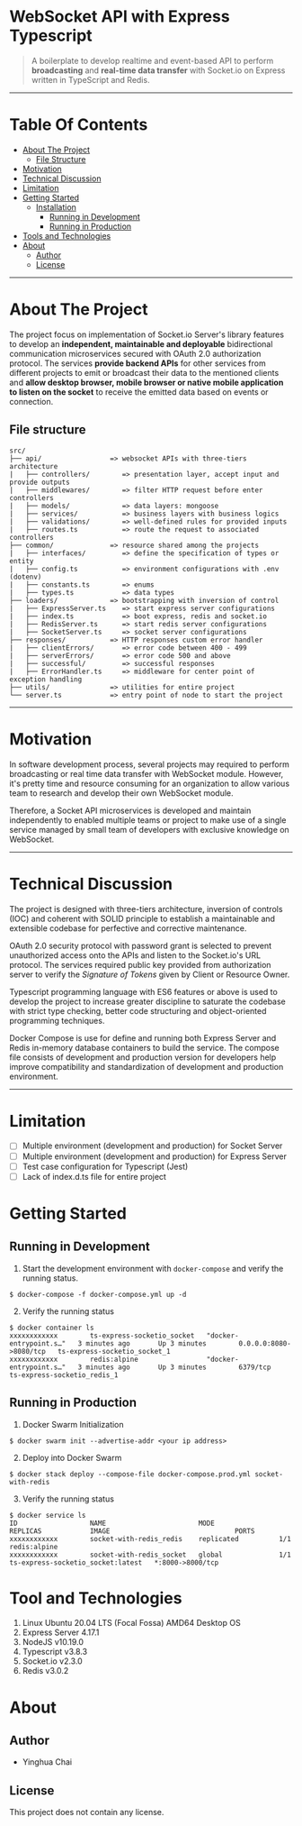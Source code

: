# WebSocket API with Express Typescript
> A boilerplate to develop realtime and event-based API to perform **broadcasting** and **real-time data transfer** with Socket.io on Express written in TypeScript and Redis. 

***

Table Of Contents 
=================

  * [About The Project](#about-the-project)
    * [File Structure](#file-structure)
  * [Motivation](#motivation)
  * [Technical Discussion](#technical-discussion)
  * [Limitation](#limitation)
  * [Getting Started](#getting-started)
    * [Installation](#installation)
      * [Running in Development](#running-in-development)
      * [Running in Production](#running-in-production)
  * [Tools and Technologies](#tool-and-technologies)
  * [About](#about)
    * [Author](#author)
    * [License](#license)

***

About The Project
=================
The project focus on implementation of Socket.io Server's library features to develop an **independent, maintainable and deployable** bidirectional communication microservices secured with OAuth 2.0 authorization protocol. The services **provide backend APIs** for other services from different projects to emit or broadcast their data to the mentioned clients and **allow desktop browser, mobile browser or native mobile application to listen on the socket** to receive the emitted data based on events or connection. 

File structure
-----------------

```
src/
├── api/                 => websocket APIs with three-tiers architecture
|   ├── controllers/        => presentation layer, accept input and provide outputs
|   ├── middlewares/        => filter HTTP request before enter controllers
|   ├── models/             => data layers: mongoose
|   ├── services/           => business layers with business logics
|   ├── validations/        => well-defined rules for provided inputs
|   ├── routes.ts           => route the request to associated controllers
├── common/              => resource shared among the projects
|   ├── interfaces/         => define the specification of types or entity
|   ├── config.ts           => environment configurations with .env (dotenv)
|   ├── constants.ts        => enums
|   ├── types.ts            => data types
├── loaders/             => bootstrapping with inversion of control
|   ├── ExpressServer.ts    => start express server configurations
|   ├── index.ts            => boot express, redis and socket.io 
|   ├── RedisServer.ts      => start redis server configurations
|   ├── SocketServer.ts     => socket server configurations
├── responses/           => HTTP responses custom error handler
|   ├── clientErrors/       => error code between 400 - 499
|   ├── serverErrors/       => error code 500 and above
|   ├── successful/         => successful responses
|   ├── ErrorHandler.ts     => middleware for center point of exception handling
├── utils/               => utilities for entire project 
└── server.ts            => entry point of node to start the project 

```

*** 

Motivation
==========
In software development process, several projects may required to perform broadcasting or real time data transfer with WebSocket module. However, it's pretty time and resource consuming for an organization to allow various team to research and develop their own WebSocket module. 

Therefore, a Socket API microservices is developed and maintain independently to enabled multiple teams or project to make use of a single service managed by small team of developers with exclusive knowledge on WebSocket. 

*** 

Technical Discussion
====================

The project is designed with three-tiers architecture, inversion of controls (IOC) and coherent with SOLID principle to establish a maintainable and extensible codebase for perfective and corrective maintenance.

OAuth 2.0 security protocol with password grant is selected to prevent unauthorized access onto the APIs and listen to the Socket.io's URL protocol. The services required public key provided from authorization server to verify the *Signature of Tokens* given by Client or Resource Owner. 

Typescript programming language with ES6 features or above is used to develop the project to increase greater discipline to saturate the codebase with strict type checking, better code structuring and object-oriented programming techniques. 

Docker Compose is use for define and running both Express Server and Redis in-memory database containers to build the service. The compose file consists of development and production version for developers help improve compatibility and standardization of development and production environment.

*** 

Limitation
==========
* [ ] Multiple environment (development and production) for Socket Server
* [ ] Multiple environment (development and production) for Express Server
* [ ] Test case configuration for Typescript (Jest)
* [ ] Lack of index.d.ts file for entire project

Getting Started
===============

Running in Development
----------------------
1. Start the development environment with `docker-compose` and verify the running status.
```docker
$ docker-compose -f docker-compose.yml up -d
```

2. Verify the running status
```docker
$ docker container ls
xxxxxxxxxxxx        ts-express-socketio_socket   "docker-entrypoint.s…"   3 minutes ago       Up 3 minutes        0.0.0.0:8080->8080/tcp   ts-express-socketio_socket_1
xxxxxxxxxxxx        redis:alpine                 "docker-entrypoint.s…"   3 minutes ago       Up 3 minutes        6379/tcp                 ts-express-socketio_redis_1
``` 

Running in Production
---------------------
1. Docker Swarm Initialization 
```docker
$ docker swarm init --advertise-addr <your ip address>
```

2. Deploy into Docker Swarm
```docker
$ docker stack deploy --compose-file docker-compose.prod.yml socket-with-redis
```

3. Verify the running status
```docker
$ docker service ls
ID                  NAME                       MODE                REPLICAS            IMAGE                               PORTS
xxxxxxxxxxxx        socket-with-redis_redis    replicated          1/1                 redis:alpine                        
xxxxxxxxxxxx        socket-with-redis_socket   global              1/1                 ts-express-socketio_socket:latest   *:8000->8000/tcp
``` 

Tool and Technologies
=====================
1. Linux Ubuntu 20.04 LTS (Focal Fossa) AMD64 Desktop OS
2. Express Server 4.17.1 
3. NodeJS v10.19.0 
4. Typescript v3.8.3
5. Socket.io v2.3.0
6. Redis v3.0.2 

About
=====
Author
------
- Yinghua Chai

License
-------
This project does not contain any license.







